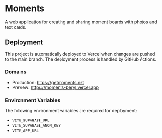 # Moments

A web application for creating and sharing moment boards with photos and text cards.

## Deployment

This project is automatically deployed to Vercel when changes are pushed to the main branch. The deployment process is handled by GitHub Actions.

### Domains
- Production: https://getmoments.net
- Preview: https://moments-beryl.vercel.app

### Environment Variables
The following environment variables are required for deployment:
- `VITE_SUPABASE_URL`
- `VITE_SUPABASE_ANON_KEY`
- `VITE_APP_URL`

<!-- Trigger redeploy --> 